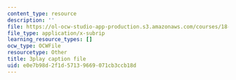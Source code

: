 ```yaml
---
content_type: resource
description: ''
file: https://ol-ocw-studio-app-production.s3.amazonaws.com/courses/18-01sc-single-variable-calculus-fall-2010/e0e7b98d2f1d57139669071cb3ccb18d_PNTnmH6jsRI.vtt
file_type: application/x-subrip
learning_resource_types: []
ocw_type: OCWFile
resourcetype: Other
title: 3play caption file
uid: e0e7b98d-2f1d-5713-9669-071cb3ccb18d
---
```

